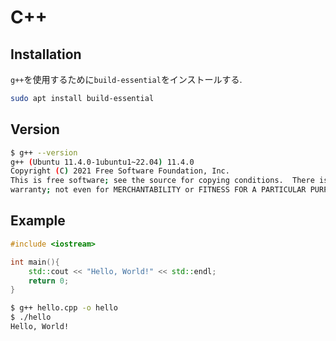 # C++

## Installation

`g++`を使用するために`build-essential`をインストールする.

```bash
sudo apt install build-essential
```

## Version

```bash
$ g++ --version
g++ (Ubuntu 11.4.0-1ubuntu1~22.04) 11.4.0
Copyright (C) 2021 Free Software Foundation, Inc.
This is free software; see the source for copying conditions.  There is NO
warranty; not even for MERCHANTABILITY or FITNESS FOR A PARTICULAR PURPOSE.

```

## Example

```cpp
#include <iostream>

int main(){
    std::cout << "Hello, World!" << std::endl;
    return 0;
}
```

```bash
$ g++ hello.cpp -o hello
$ ./hello
Hello, World!
```
